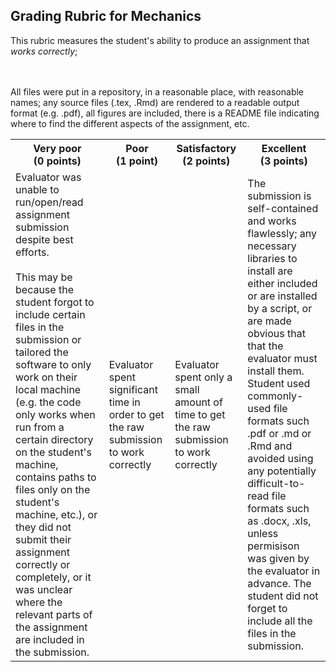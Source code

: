 ## Grading Rubric for Mechanics ##

This rubric measures the student's ability to produce an assignment that *works correctly*; 

<table>
  <tr>
    <th>Very poor (0&nbsp;points)</th>
    <th>Poor (1&nbsp;point)</th>
    <th>Satisfactory (2&nbsp;points)</th>
    <th>Excellent (3&nbsp;points)</th>
  </tr>
  <tr>
	<td>Evaluator was unable to run/open/read assignment submission despite best efforts.<br/><br/>This may be because the student forgot to include certain files in the submission or tailored the software to only work on their local machine (e.g. the code only works when run from a certain directory on the student's machine, contains paths to files only on the student's machine, etc.), or they did not submit their assignment correctly or completely, or it was unclear where the relevant parts of the assignment are included in the submission. </td>
    <td>Evaluator spent significant time in order to get the raw submission to work correctly</td>
    <td>Evaluator spent only a small amount of time to get the raw submission to work correctly</td>
    <td>The submission is self-contained and works flawlessly; any necessary libraries to install are either included or are installed by a script, or are made obvious that that the evaluator must install them. Student used commonly-used file formats such .pdf or .md or .Rmd and avoided using any potentially difficult-to-read file formats such as .docx, .xls, unless permisison was given by the evaluator in advance. The student did not forget to include all the files in the submission.</td>
<br/><br/>
All files were put in a repository, in a reasonable place, with reasonable names; any source files (.tex, .Rmd) are rendered to a readable output format (e.g. .pdf), all figures are included, there is a README file indicating where to find the different aspects of the assignment, etc.
    </td>
  </tr>
</table>
